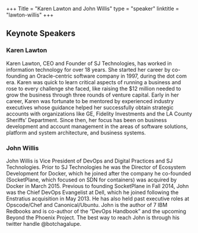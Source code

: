 +++
Title = "Karen Lawton and John Willis"
type = "speaker"
linktitle = "lawton-willis"
+++

## Keynote Speakers

### Karen Lawton

Karen Lawton, CEO and Founder of SJ Technologies, has worked in information technology for over 18 years. She started her career by co-founding an Oracle-centric software company in 1997, during the dot com era. Karen was quick to learn critical aspects of running a  business and rose to every challenge she faced, like raising the $12 million needed to grow the business through three rounds of venture capital.
Early in her career, Karen was fortunate to be mentored by experienced industry executives whose guidance helped her successfully obtain strategic accounts with organizations like GE, Fidelity Investments and the LA County Sheriffs’ Department. Since then, her focus has been on business development and account management in the areas of software solutions, platform and system architecture, and business systems.

### John Willis

John Willis is Vice President of DevOps and Digital Practices and SJ Technologies.  Prior to SJ Technologies he was the Director of Ecosystem Development for Docker, which he joined after the company he co-founded (SocketPlane, which focused on SDN for containers) was acquired by Docker in March 2015.  Previous to founding SocketPlane in Fall 2014, John was the Chief DevOps Evangelist at Dell, which he joined following the Enstratius acquisition in May 2013. He has also held past executive roles at Opscode/Chef and Canonical/Ubuntu. John is the author of 7 IBM Redbooks and is co-author of the “DevOps Handbook” and the upcoming Beyond the Phoenix Project.   The best way to reach John is through his twitter handle @botchagalupe.
